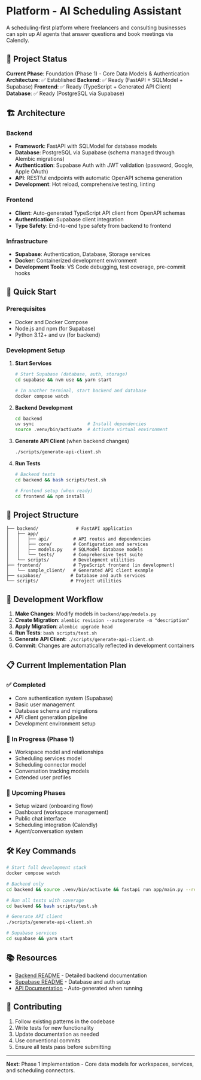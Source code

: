# Platform - AI Scheduling Assistant

A scheduling-first platform where freelancers and consulting businesses can spin up AI agents that answer questions and book meetings via Calendly.

## 🚀 Project Status

**Current Phase**: Foundation (Phase 1) - Core Data Models & Authentication
**Architecture**: ✅ Established
**Backend**: ✅ Ready (FastAPI + SQLModel + Supabase)
**Frontend**: ✅ Ready (TypeScript + Generated API Client)
**Database**: ✅ Ready (PostgreSQL via Supabase)

## 🏗️ Architecture

### Backend
- **Framework**: FastAPI with SQLModel for database models
- **Database**: PostgreSQL via Supabase (schema managed through Alembic migrations)
- **Authentication**: Supabase Auth with JWT validation (password, Google, Apple OAuth)
- **API**: RESTful endpoints with automatic OpenAPI schema generation
- **Development**: Hot reload, comprehensive testing, linting

### Frontend
- **Client**: Auto-generated TypeScript API client from OpenAPI schemas
- **Authentication**: Supabase client integration
- **Type Safety**: End-to-end type safety from backend to frontend

### Infrastructure
- **Supabase**: Authentication, Database, Storage services
- **Docker**: Containerized development environment
- **Development Tools**: VS Code debugging, test coverage, pre-commit hooks

## 🚦 Quick Start

### Prerequisites
- Docker and Docker Compose
- Node.js and npm (for Supabase)
- Python 3.12+ and uv (for backend)

### Development Setup

1. **Start Services**
   ```bash
   # Start Supabase (database, auth, storage)
   cd supabase && nvm use && yarn start

   # In another terminal, start backend and database
   docker compose watch
   ```

2. **Backend Development**
   ```bash
   cd backend
   uv sync                    # Install dependencies
   source .venv/bin/activate  # Activate virtual environment
   ```

3. **Generate API Client** (when backend changes)
   ```bash
   ./scripts/generate-api-client.sh
   ```

4. **Run Tests**
   ```bash
   # Backend tests
   cd backend && bash scripts/test.sh

   # Frontend setup (when ready)
   cd frontend && npm install
   ```

## 📁 Project Structure

```
├── backend/              # FastAPI application
│   ├── app/
│   │   ├── api/         # API routes and dependencies
│   │   ├── core/        # Configuration and services
│   │   ├── models.py    # SQLModel database models
│   │   └── tests/       # Comprehensive test suite
│   └── scripts/         # Development utilities
├── frontend/            # TypeScript frontend (in development)
│   └── sample_client/   # Generated API client example
├── supabase/           # Database and auth services
└── scripts/            # Project utilities
```

## 🔄 Development Workflow

1. **Make Changes**: Modify models in `backend/app/models.py`
2. **Create Migration**: `alembic revision --autogenerate -m "description"`
3. **Apply Migration**: `alembic upgrade head`
4. **Run Tests**: `bash scripts/test.sh`
5. **Generate API Client**: `./scripts/generate-api-client.sh`
6. **Commit**: Changes are automatically reflected in development containers

## 📋 Current Implementation Plan

### ✅ Completed
- Core authentication system (Supabase)
- Basic user management
- Database schema and migrations
- API client generation pipeline
- Development environment setup

### 🚧 In Progress (Phase 1)
- Workspace model and relationships
- Scheduling services model
- Scheduling connector model
- Conversation tracking models
- Extended user profiles

### 🔄 Upcoming Phases
- Setup wizard (onboarding flow)
- Dashboard (workspace management)
- Public chat interface
- Scheduling integration (Calendly)
- Agent/conversation system

## 🛠️ Key Commands

```bash
# Start full development stack
docker compose watch

# Backend only
cd backend && source .venv/bin/activate && fastapi run app/main.py --reload

# Run all tests with coverage
cd backend && bash scripts/test.sh

# Generate API client
./scripts/generate-api-client.sh

# Supabase services
cd supabase && yarn start
```

## 📚 Resources

- [Backend README](backend/README.md) - Detailed backend documentation
- [Supabase README](supabase/README.md) - Database and auth setup
- [API Documentation](http://localhost:8000/api/v1/docs) - Auto-generated when running

## 🤝 Contributing

1. Follow existing patterns in the codebase
2. Write tests for new functionality
3. Update documentation as needed
4. Use conventional commits
5. Ensure all tests pass before submitting

---

**Next**: Phase 1 implementation - Core data models for workspaces, services, and scheduling connectors.
